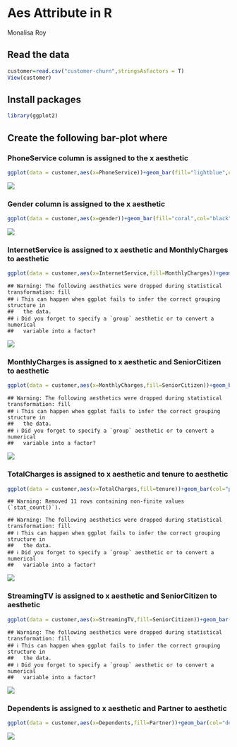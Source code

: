 Aes Attribute in R
================
Monalisa Roy

## Read the data

``` r
customer=read.csv("customer-churn",stringsAsFactors = T)
View(customer)
```

## Install packages

``` r
library(ggplot2)
```

## Create the following bar-plot where

### PhoneService column is assigned to the x aesthetic

``` r
ggplot(data = customer,aes(x=PhoneService))+geom_bar(fill="lightblue",col="black")
```

![](Aes-Attribute_in_R_files/figure-gfm/unnamed-chunk-3-1.png)<!-- -->

### Gender column is assigned to the x aesthetic

``` r
ggplot(data = customer,aes(x=gender))+geom_bar(fill="coral",col="black")
```

![](Aes-Attribute_in_R_files/figure-gfm/unnamed-chunk-4-1.png)<!-- -->

### InternetService is assigned to x aesthetic and MonthlyCharges to aesthetic

``` r
ggplot(data = customer,aes(x=InternetService,fill=MonthlyCharges))+geom_bar(col="red")
```

    ## Warning: The following aesthetics were dropped during statistical transformation: fill
    ## ℹ This can happen when ggplot fails to infer the correct grouping structure in
    ##   the data.
    ## ℹ Did you forget to specify a `group` aesthetic or to convert a numerical
    ##   variable into a factor?

![](Aes-Attribute_in_R_files/figure-gfm/unnamed-chunk-5-1.png)<!-- -->

### MonthlyCharges is assigned to x aesthetic and SeniorCitizen to aesthetic

``` r
ggplot(data = customer,aes(x=MonthlyCharges,fill=SeniorCitizen))+geom_bar(col="coral")
```

    ## Warning: The following aesthetics were dropped during statistical transformation: fill
    ## ℹ This can happen when ggplot fails to infer the correct grouping structure in
    ##   the data.
    ## ℹ Did you forget to specify a `group` aesthetic or to convert a numerical
    ##   variable into a factor?

![](Aes-Attribute_in_R_files/figure-gfm/unnamed-chunk-6-1.png)<!-- -->

### TotalCharges is assigned to x aesthetic and tenure to aesthetic

``` r
ggplot(data = customer,aes(x=TotalCharges,fill=tenure))+geom_bar(col="purple")
```

    ## Warning: Removed 11 rows containing non-finite values (`stat_count()`).

    ## Warning: The following aesthetics were dropped during statistical transformation: fill
    ## ℹ This can happen when ggplot fails to infer the correct grouping structure in
    ##   the data.
    ## ℹ Did you forget to specify a `group` aesthetic or to convert a numerical
    ##   variable into a factor?

![](Aes-Attribute_in_R_files/figure-gfm/unnamed-chunk-7-1.png)<!-- -->

### StreamingTV is assigned to x aesthetic and SeniorCitizen to aesthetic

``` r
ggplot(data = customer,aes(x=StreamingTV,fill=SeniorCitizen))+geom_bar(col="cyan3")
```

    ## Warning: The following aesthetics were dropped during statistical transformation: fill
    ## ℹ This can happen when ggplot fails to infer the correct grouping structure in
    ##   the data.
    ## ℹ Did you forget to specify a `group` aesthetic or to convert a numerical
    ##   variable into a factor?

![](Aes-Attribute_in_R_files/figure-gfm/unnamed-chunk-8-1.png)<!-- -->

### Dependents is assigned to x aesthetic and Partner to aesthetic

``` r
ggplot(data = customer,aes(x=Dependents,fill=Partner))+geom_bar(col="deeppink")
```

![](Aes-Attribute_in_R_files/figure-gfm/unnamed-chunk-9-1.png)<!-- -->
